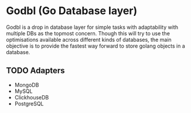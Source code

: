 # Godbl (Go Database layer)
Godbl is a drop in database layer for simple tasks with adaptability
with multiple DBs as the topmost concern.
Though this will try to use the optimisations available across different
kinds of databases, the main objective is to provide the fastest
way forward to store golang objects in a database.

## TODO Adapters
- MongoDB
- MySQL
- ClickhouseDB
- PostgreSQL
